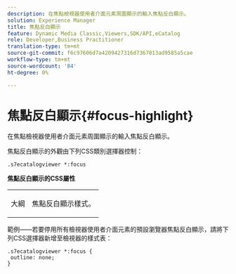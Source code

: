 ```yaml
---
description: 在焦點檢視器使用者介面元素周圍顯示的輸入焦點反白顯示。
solution: Experience Manager
title: 焦點反白顯示
feature: Dynamic Media Classic,Viewers,SDK/API,eCatalog
role: Developer,Business Practitioner
translation-type: tm+mt
source-git-commit: f6c97606d7a4209427316d7367013ad9585a5cae
workflow-type: tm+mt
source-wordcount: '84'
ht-degree: 0%

---
```



# 焦點反白顯示{#focus-highlight}

在焦點檢視器使用者介面元素周圍顯示的輸入焦點反白顯示。

<!--<a id="section_E8B3D0BF9FF548F188F717D6EA65EC32"></a>-->

焦點反白顯示的外觀由下列CSS類別選擇器控制：

```
.s7ecatalogviewer *:focus
```

**焦點反白顯示的CSS屬性**

<table id="table_C48C56E696304C9BAFEE71BA9EA9A174"> 
 <tbody> 
  <tr> 
   <td colname="col1"> <p> <span class="codeph"> 大綱  </span> </p> </td> 
   <td colname="col2"> <p> 焦點反白顯示樣式。 </p> </td> 
  </tr> 
 </tbody> 
</table>

範例——若要停用所有檢視器使用者介面元素的預設瀏覽器焦點反白顯示，請將下列CSS選擇器新增至檢視器的樣式表：

```
.s7ecatalogviewer *:focus { 
 outline: none; 
}
```

